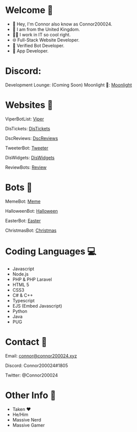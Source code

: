 # Welcome 👋

- 🌱  Hey, I'm Connor also know as Connor200024.
- 👀 I am from the United Kingdom.
- 👨‍💻 I work in IT so cool right.
- 🌐 Full-Stack Website Developer.
- 🤖 Verified Bot Developer.
- 🤳 App Developer.


# Discord:
Development Lounge: (Coming Soon)
Moonlight 🌙: [Moonlight](https://discord.gg/EKS5xDuyDG)

# Websites 👀

ViperBotList: [Viper](https://viperbotlist.com/)

DisTickets: [DisTickets](https://distickets.xyz/)

DscReviews: [DscReviews](https://dscreviews.xyz/)

TweeterBot: [Tweeter](https://tweeterbot.xyz/)

DisWidgets: [DisWidgets](https://beta.diswidgets.org/)

ReviewBots: [Review](https://reviewbots.xyz/)

# Bots 🤖

MemeBot: [Meme](https://discord.com/oauth2/authorize?client_id=991784302553612329&permissions=139623517248&&scope=bot%20applications.commands)

HalloweenBot: [Halloween](https://halloweenbot.xyz/)

EasterBot: [Easter](https://discord.com/oauth2/authorize?client_id=810568485905236018&permissions=379968&scope=bot%20applications.commands)

ChristmasBot: [Christmas](https://christmasbot.xyz/)


# Coding Languages 💻

- Javascript
- Node.js
- PHP & PHP Laravel
- HTML 5
- CSS3
- C# & C++
- Typescript
- EJS (Embed Javascript)
- Python
- Java
- PUG

# Contact 📝

Email: connor@connor200024.xyz

Discord: Connor200024#1805

Twitter: @Connor200024

# Other Info 🤔
- Taken ❤️
- He/Him
- Massive Nerd
- Massive Gamer
